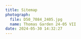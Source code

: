 ```yaml
---
title: Sitemap
photograph:
  file: D50_7084_2405.jpg
  name: Thomas Garden 24-05 VII
date: 2024-05-30 14:32:27
---
```

